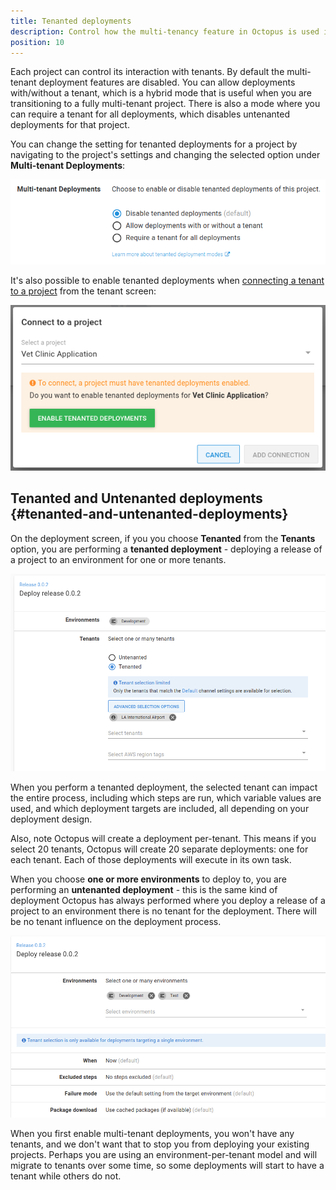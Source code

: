 ```yaml
---
title: Tenanted deployments
description: Control how the multi-tenancy feature in Octopus is used in your Projects.
position: 10
---
```


Each project can control its interaction with tenants. By default the multi-tenant deployment features are disabled. You can allow deployments with/without a tenant, which is a hybrid mode that is useful when you are transitioning to a fully multi-tenant project. There is also a mode where you can require a tenant for all deployments, which disables untenanted deployments for that project.

You can change the setting for tenanted deployments for a project by navigating to the project's settings and changing the selected option under **Multi-tenant Deployments**:

![](images/multi-tenant-project-settings.png "width=500")

It's also possible to enable tenanted deployments when [connecting a tenant to a project](/docs/tenants/tenant-creation/connecting-projects.md) from the tenant screen:

![](images/multi-tenant-project.png "width=500")

## Tenanted and Untenanted deployments {#tenanted-and-untenanted-deployments}

On the deployment screen, if you you choose **Tenanted** from the **Tenants** option, you are performing a **tenanted deployment** - deploying a release of a project to an environment for one or more tenants. 

![](images/multi-tenancy-deploy-to-tenants.png "width=500")

When you perform a tenanted deployment, the selected tenant can impact the entire process, including which steps are run, which variable values are used, and which deployment targets are included, all depending on your deployment design.

Also, note Octopus will create a deployment per-tenant. This means if you select 20 tenants, Octopus will create 20 separate deployments: one for each tenant. Each of those deployments will execute in its own task.

When you choose **one or more environments** to deploy to, you are performing an **untenanted deployment** - this is the same kind of deployment Octopus has always performed where you deploy a release of a project to an environment there is no tenant for the deployment. There will be no tenant influence on the deployment process.

![](images/multi-tenancy-deploy-multiple-environments.png "width=500")

When you first enable multi-tenant deployments, you won't have any tenants, and we don't want that to stop you from deploying your existing projects. Perhaps you are using an environment-per-tenant model and will migrate to tenants over some time, so some deployments will start to have a tenant while others do not.